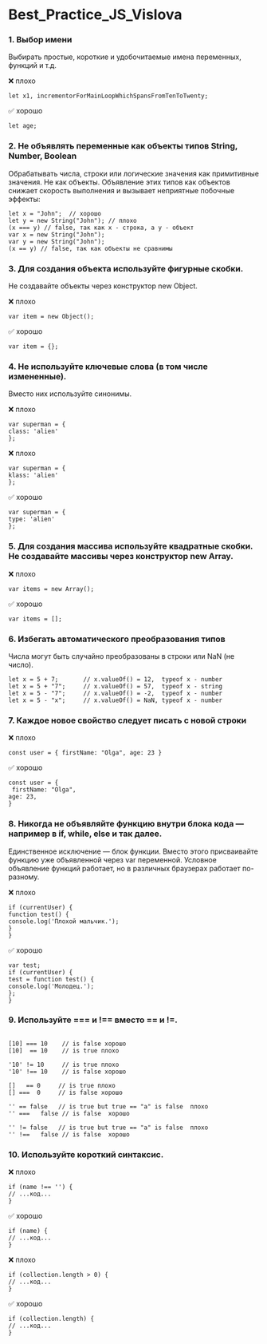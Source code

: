# Best_Practice_JS_Vislova

### 1. Выбор имени

Выбирать простые, короткие и удобочитаемые имена переменных, функций и т.д.

:x: плохо

```
let x1, incrementorForMainLoopWhichSpansFromTenToTwenty;
```

:white_check_mark: хорошо

```
let age;
```

### 2. Не объявлять переменные как объекты типов String, Number, Boolean

Обрабатывать числа, строки или логические значения как примитивные значения. Не как объекты. Объявление этих типов как объектов снижает скорость выполнения и вызывает неприятные побочные эффекты:

```
let x = "John";  // хорошо
let y = new String("John"); // плохо
(x === y) // false, так как x - строка, а y - объект
var x = new String("John");
var y = new String("John");
(x == y) // false, так как объекты не сравнимы
```

### 3. Для создания объекта используйте фигурные скобки.

Не создавайте объекты через конструктор new Object.

:x: плохо

```
var item = new Object();
```

:white_check_mark: хорошо

```
var item = {};
```

### 4. Не используйте ключевые слова (в том числе измененные).

Вместо них используйте синонимы.

:x: плохо

```
var superman = {
class: 'alien'
};
```

:x: плохо

```
var superman = {
klass: 'alien'
};
```

:white_check_mark: хорошо

```
var superman = {
type: 'alien'
};
```

### 5. Для создания массива используйте квадратные скобки. Не создавайте массивы через конструктор new Array.

:x: плохо

```
var items = new Array();
```

:white_check_mark: хорошо

```
var items = [];
```

### 6. Избегать автоматического преобразования типов

Числа могут быть случайно преобразованы в строки или NaN (не число).

```
let x = 5 + 7;       // x.valueOf() = 12,  typeof x - number
let x = 5 + "7";     // x.valueOf() = 57,  typeof x - string
let x = 5 - "7";     // x.valueOf() = -2,  typeof x - number
let x = 5 - "x";     // x.valueOf() = NaN, typeof x - number
```

### 7. Каждое новое свойство следует писать с новой строки

:x: плохо

```
const user = { firstName: "Olga", age: 23 }
```

:white_check_mark: хорошо

```
const user = {
 firstName: "Olga",
age: 23,
}
```

### 8. Никогда не объявляйте функцию внутри блока кода — например в if, while, else и так далее.

Единственное исключение — блок функции. Вместо этого присваивайте функцию уже объявленной через var переменной. Условное объявление функций работает, но в различных браузерах работает по-разному.

:x: плохо

```
if (currentUser) {
function test() {
console.log('Плохой мальчик.');
}
}
```

:white_check_mark: хорошо

```
var test;
if (currentUser) {
test = function test() {
console.log('Молодец.');
};
}
```

### 9. Используйте === и !== вместо == и !=.

```

[10] === 10    // is false хорошо
[10]  == 10    // is true плохо

'10' != 10     // is true плохо
'10' !== 10    // is false хорошо

[]   == 0     // is true плохо
[] ===  0     // is false хорошо

'' == false   // is true but true == "a" is false  плохо
'' ===   false // is false  хорошо

'' != false   // is true but true == "a" is false  плохо
'' !==   false // is false  хорошо
```

### 10. Используйте короткий синтаксис.

:x: плохо

```
if (name !== '') {
// ...код...
}
```

:white_check_mark: хорошо

```
if (name) {
// ...код...
}
```

:x: плохо

```
if (collection.length > 0) {
// ...код...
}
```

:white_check_mark: хорошо

```
if (collection.length) {
// ...код...
}
```
